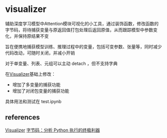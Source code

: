 # visualizer

辅助深度学习模型中Attention模块可视化的小工具，通过装饰函数，修改函数的字节码，将待捕获变量与原返回值打包处理后返回原值，从而跟踪模型中参数变化，并保持原结果不变

旨在便携地捕获模型训练、推理过程中的变量，包括可变参数、张量等，同时减少代码改动，可随时关闭，并减小开销

对于单变量、列表、元组可以主动 detach ，但不支持字典

在[Visualizer](https://raw.githubusercontent.com/luo3300612/Visualizer/refs/heads/main/README.md)基础上修改：
- 增加了多变量的捕获功能  
- 增加了对闭包变量的捕获功能

具体用法和测试在 test.ipynb

## references
[Visualizer](https://raw.githubusercontent.com/luo3300612/Visualizer/refs/heads/main/README.md)
[字节码：分析 Python 执行的终极利器](https://zhuanlan.zhihu.com/p/382180226)